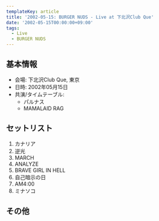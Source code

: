 ```yaml
---
templateKey: article
title: '2002-05-15: BURGER NUDS - Live at 下北沢Club Que'
date: '2002-05-15T00:00:00+09:00'
tags:
  - Live
  - BURGER NUDS
---
```

## 基本情報

* 会場: 下北沢Club Que, 東京
* 日時: 2002年05月15日
* 共演/タイムテーブル:
  * パルナス
  * MAMALAID RAG

## セットリスト

1. カナリア
1. 逆光
1. MARCH
1. ANALYZE
1. BRAVE GIRL IN HELL
1. 自己暗示の日
1. AM4:00
1. ミナソコ

## その他

